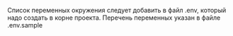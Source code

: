 Список переменных окружения следует добавить в файл .env, который надо создать в корне проекта.
Перечень переменных указан в файле .env.sample

